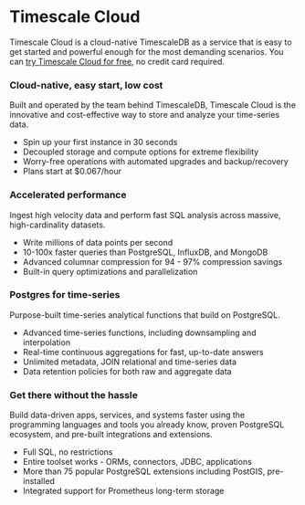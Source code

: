 # Timescale Cloud

Timescale Cloud is a cloud-native TimescaleDB as a service that is easy to get 
started and powerful enough for the most demanding scenarios. You can 
[try Timescale Cloud for free][sign-up], no credit card required.

### Cloud-native, easy start, low cost
Built and operated by the team behind TimescaleDB, Timescale Cloud is the 
innovative and cost-effective way to store and analyze your time-series data.
 * Spin up your first instance in 30 seconds
 * Decoupled storage and compute options for extreme flexibility
 * Worry-free operations with automated upgrades and backup/recovery
 * Plans start at $0.067/hour

### Accelerated performance
Ingest high velocity data and perform fast SQL analysis across massive, high-cardinality datasets.
 * Write millions of data points per second
 * 10-100x faster queries than PostgreSQL, InfluxDB, and MongoDB
 * Advanced columnar compression for 94 - 97% compression savings
 * Built-in query optimizations and parallelization

### Postgres for time-series
Purpose-built time-series analytical functions that build on PostgreSQL.
 * Advanced time-series functions, including downsampling and interpolation
 * Real-time continuous aggregations for fast, up-to-date answers
 * Unlimited metadata, JOIN relational and time-series data
 * Data retention policies for both raw and aggregate data

### Get there without the hassle
Build data-driven apps, services, and systems faster using the programming languages 
and tools you already know, proven PostgreSQL ecosystem, and pre-built integrations 
and extensions.
 * Full SQL, no restrictions
 * Entire toolset works - ORMs, connectors, JDBC, applications
 * More than 75 popular PostgreSQL extensions including PostGIS, pre-installed
 * Integrated support for Prometheus long-term storage 

 [sign-up]: https://console.forge.timescale.com/signup